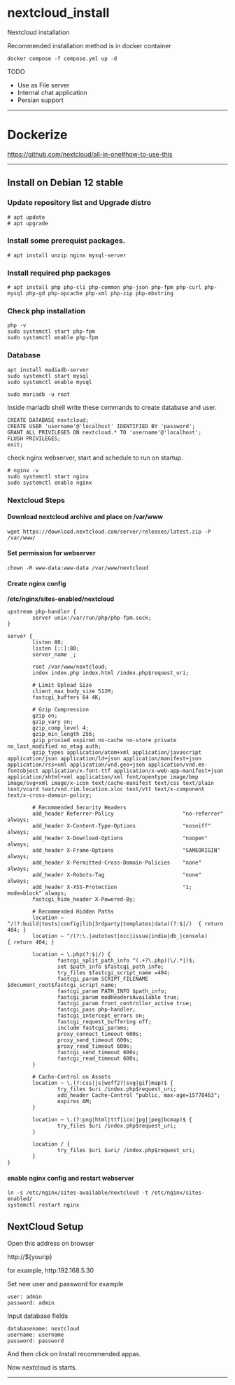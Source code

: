 # nextcloud_install
Nextcloud installation

Recommended installation method is in docker container
```
docker compose -f compose.yml up -d
```

TODO
- Use as File server
- Internal chat application
- Persian support

---


## 
# Dockerize

https://github.com/nextcloud/all-in-one#how-to-use-this

---

## Install on Debian 12 stable

### Update repository list and Upgrade distro

```
# apt update
# apt upgrade
```

### Install some prerequist packages.

```
# apt install unzip nginx mysql-server
```

### Install required php packages

```
# apt install php php-cli php-common php-json php-fpm php-curl php-mysql php-gd php-opcache php-xml php-zip php-mbstring
```

### Check php installation
```
php -v
sudo systemctl start php-fpm
sudo systemctl enable php-fpm
```

### Database 

```
apt install madiadb-server
sudo systemctl start mysql
sudo systemctl enable mysql
```

```
sudo mariadb -u root
```

Inside mariadb shell write these commands to create database and user.

```
CREATE DATABASE nextcloud;
CREATE USER 'username'@'localhost' IDENTIFIED BY 'password';
GRANT ALL PRIVILEGES ON nextcloud.* TO 'username'@'localhost';
FLUSH PRIVILEGES;
exit;
```

check nginx webserver, start and schedule to run on startup.

```
# nginx -v
sudo systemctl start nginx
sudo systemctl enable nginx
```

### Nextcloud Steps

#### Download nextcloud archive and place on **/var/www** 

```
wget https://download.nextcloud.com/server/releases/latest.zip -P /var/www/
```

#### Set permission for webserver

```chown -R www-data:www-data /var/www/nextcloud```

#### Create nginx config

**/etc/nginx/sites-enabled/nextcloud**

```
upstream php-handler {
        server unix:/var/run/php/php-fpm.sock;
}

server {
        listen 80;
        listen [::]:80;
        server_name _;

        root /var/www/nextcloud;
        index index.php index.html /index.php$request_uri;

        # Limit Upload Size
        client_max_body_size 512M;
        fastcgi_buffers 64 4K;

        # Gzip Compression
        gzip on;
        gzip_vary on;
        gzip_comp_level 4;
        gzip_min_length 256;
        gzip_proxied expired no-cache no-store private no_last_modified no_etag auth;
        gzip_types application/atom+xml application/javascript application/json application/ld+json application/manifest+json application/rss+xml application/vnd.geo+json application/vnd.ms-fontobject application/x-font-ttf application/x-web-app-manifest+json application/xhtml+xml application/xml font/opentype image/bmp image/svg+xml image/x-icon text/cache-manifest text/css text/plain text/vcard text/vnd.rim.location.xloc text/vtt text/x-component text/x-cross-domain-policy;

        # Recommended Security Headers
        add_header Referrer-Policy                      "no-referrer"   always;
        add_header X-Content-Type-Options               "nosniff"       always;
        add_header X-Download-Options                   "noopen"        always;
        add_header X-Frame-Options                      "SAMEORIGIN"    always;
        add_header X-Permitted-Cross-Domain-Policies    "none"          always;
        add_header X-Robots-Tag                         "none"          always;
        add_header X-XSS-Protection                     "1; mode=block" always;
        fastcgi_hide_header X-Powered-By;

        # Recommended Hidden Paths
        location ~ ^/(?:build|tests|config|lib|3rdparty|templates|data)(?:$|/)  { return 404; }
        location ~ ^/(?:\.|autotest|occ|issue|indie|db_|console)              { return 404; }

        location ~ \.php(?:$|/) {
                fastcgi_split_path_info ^(.+?\.php)(\/.*|)$;
                set $path_info $fastcgi_path_info;
                try_files $fastcgi_script_name =404;
                fastcgi_param SCRIPT_FILENAME $document_root$fastcgi_script_name;
                fastcgi_param PATH_INFO $path_info;
                fastcgi_param modHeadersAvailable true;
                fastcgi_param front_controller_active true;
                fastcgi_pass php-handler;
                fastcgi_intercept_errors on;
                fastcgi_request_buffering off;
                include fastcgi_params;
                proxy_connect_timeout 600s;
                proxy_send_timeout 600s;
                proxy_read_timeout 600s;
                fastcgi_send_timeout 600s;
                fastcgi_read_timeout 600s;
        }

        # Cache-Control on Assets
        location ~ \.(?:css|js|woff2?|svg|gif|map)$ {
                try_files $uri /index.php$request_uri;
                add_header Cache-Control "public, max-age=15778463";
                expires 6M;
        }

        location ~ \.(?:png|html|ttf|ico|jpg|jpeg|bcmap)$ {
                try_files $uri /index.php$request_uri;
        }

        location / {
                try_files $uri $uri/ /index.php$request_uri;
        }
}
```

#### enable nginx config and restart webserver

```
ln -s /etc/nginx/sites-available/nextcloud -t /etc/nginx/sites-enabled/
systemctl restart nginx
```

## NextCloud Setup
Open this address on browser 

http://${yourip}

for example, http:192.168.5.30

Set new user and password
for example
```
user: admin
password: admin
```
Input database fields 

```
databasename: nextcloud
username: username
password: password
```

And then click on Install recommended appas.

Now nextcloud is starts.


---

